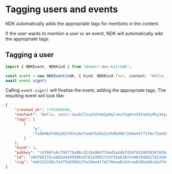 # Tagging users and events

NDK automatically adds the appropriate tags for mentions in the content.

If the user wants to mention a user or an event, NDK will automatically add the appropriate tags:

## Tagging a user

```ts
import { NDKEvent, NDKKind } from "@nostr-dev-kit/ndk";

const event = new NDKEvent(ndk, { kind: NDKKind.Text, content: "Hello, nostr:npub1l2vyh47mk2p0qlsku7hg0vn29faehy9hy34ygaclpn66ukqp3afqutajft this is a test from an NDK snippet." })
await event.sign()
```

Calling `event.sign()` will finalize the event, adding the appropriate tags, The resulting event will look like:

```json
{
    "created_at": 1742904504,
    "content": "Hello, nostr:npub1l2vyh47mk2p0qlsku7hg0vn29faehy9hy34ygaclpn66ukqp3afqutajft this is a test from an NDK snippet.",
    "tags": [
        [
            "p",
            "fa984bd7dbb282f07e16e7ae87b26a2a7b9b90b7246a44771f0cf5ae58018f52"
        ]
    ],
    "kind": 1,
    "pubkey": "cbf66fa8cf9877ba98cd218a96d77bed5abdbfd56fdd3d0393d7859d58a313fb",
    "id": "26df08155ceb82de8995081bf63a36017cbfd3a616fe49820d8427d22e0af20f",
    "sig": "eb6125248cf4375d650b13fa284e81f4270eaa8cb3cae6366ab8cda27dc99c1babe5b5a2782244a9673644f53efa72aba6973ac3fc5465cf334413d90f4ea1b0"
}
```